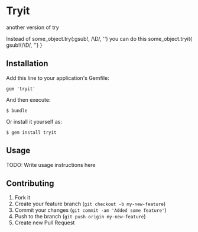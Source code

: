 # Tryit

another version of try

Instead of some_object.try(:gsub!, /\D/, '') you can do this some_object.tryit{ gsub!(/\D/, '') }

## Installation

Add this line to your application's Gemfile:

    gem 'tryit'

And then execute:

    $ bundle

Or install it yourself as:

    $ gem install tryit

## Usage

TODO: Write usage instructions here

## Contributing

1. Fork it
2. Create your feature branch (`git checkout -b my-new-feature`)
3. Commit your changes (`git commit -am 'Added some feature'`)
4. Push to the branch (`git push origin my-new-feature`)
5. Create new Pull Request